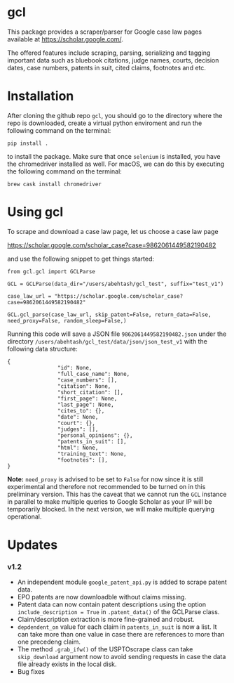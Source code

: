 # gcl

This package provides a scraper/parser for Google case law pages available at https://scholar.google.com/.

The offered features include scraping, parsing, serializing
and tagging important data such as bluebook citations, judge names, courts,
decision dates, case numbers, patents in suit, cited claims, footnotes and etc.

# Installation

After cloning the github repo `gcl`, you should go to the directory where the repo is downloaded, create a virtual python enviroment and run the following command on the terminal:

`pip install .`

to install the package. Make sure that once `selenium` is installed, you have the chromedriver installed as well. For macOS, we can do this by executing the following command on the terminal:

`brew cask install chromedriver`

# Using gcl

To scrape and download a case law page, let us choose a case law page

https://scholar.google.com/scholar_case?case=9862061449582190482

and use the following snippet to get things started:

```
from gcl.gcl import GCLParse

GCL = GCLParse(data_dir="/users/abehtash/gcl_test", suffix="test_v1")

case_law_url = "https://scholar.google.com/scholar_case?case=9862061449582190482"

GCL.gcl_parse(case_law_url, skip_patent=False, return_data=False, need_proxy=False, random_sleep=False,)
```

Running this code will save a JSON file `9862061449582190482.json` under the directory `/users/abehtash/gcl_test/data/json/json_test_v1` with the following data structure:

```
{   
                "id": None,
                "full_case_name": None,
                "case_numbers": [],
                "citation": None,
                "short_citation": [],
                "first_page": None,
                "last_page": None,
                "cites_to": {},
                "date": None,
                "court": {},
                "judges": [],
                "personal_opinions": {},
                "patents_in_suit": [],
                "html": None,
                "training_text": None,
                "footnotes": [],
}
```

**Note:** `need_proxy` is advised to be set to `False` for now since it is still experimental and therefore not recommended to be turned on in this preliminary version. This has the caveat that we cannot run the `GCL` instance in parallel to make multiple queries to Google Scholar as your IP will be temporarily blocked. In the next version, we will make multiple querying operational.

# Updates

### v1.2

- An independent module `google_patent_api.py` is added to scrape patent data.
- EPO patents are now downloadble without claims missing.
- Patent data can now contain patent descriptions using the option `include_description = True` in `.patent_data()` of the GCLParse class.
- Claim/description extraction is more fine-grained and robust.
- `depdendent_on` value for each claim in `patents_in_suit` is now a list. It can take more than one value in case there are references to more than one precedeng claim.
- The method `.grab_ifw()` of the USPTOscrape class can take `skip_download` argument now to avoid sending requests in case the data file already exists in the local disk.
- Bug fixes
